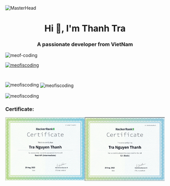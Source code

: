 <div>
  <img src="https://github.com/meofiscoding/meofiscoding/blob/main/Asset/MasterHead.gif" alt="MasterHead" style="width: 1000px; height: 500px">
</div>

<h1 align="center">Hi 👋, I'm Thanh Tra</h1>
<h3 align="center">A passionate developer from VietNam</h3>

<p align="left"> <img src="https://komarev.com/ghpvc/?username=meofiscoding&label=Profile%20views&color=0e75b6&style=flat" alt="meof-coding" /> </p>
<p align="left"> <a href="https://github.com/ryo-ma/github-profile-trophy"><img src="https://github-profile-trophy.vercel.app/?username=meofiscoding" alt="meofiscoding" /></a> </p>
<p align="left"> <a href="https://twitter.com/" target="blank"><img src="https://img.shields.io/twitter/follow/?logo=twitter&style=for-the-badge" alt="" /></a> </p>

<p><img align="left" src="https://github-readme-stats.vercel.app/api/top-langs?username=meofiscoding&show_icons=true&locale=en&layout=compact" alt="meofiscoding" /></p>

<p>&nbsp;<img align="center" src="https://github-readme-stats.vercel.app/api?username=meofiscoding&show_icons=true&locale=en" alt="meofiscoding" /></p>

<p><img align="center" src="https://github-readme-streak-stats.herokuapp.com/?user=meofiscoding&" alt="meofiscoding" /></p>
<h3 align="left">Certificate:</h3>
<div style="display: flex">
<a href="https://www.hackerrank.com/certificates/iframe/4d46d90460e6">
  <img src="https://github.com/meofiscoding/meofiscoding/blob/main/Certificate/RestAPICertificate.png" alt="HackerRank Certificate" width="300" height="200">
</a>
<a href="https://www.hackerrank.com/certificates/bbb3deed8bdd">
  <img src="https://github.com/meofiscoding/meofiscoding/blob/main/Certificate/C%23Certificate.png" alt="HackerRank Certificate" width="300" height="200">
</a>
</div>
